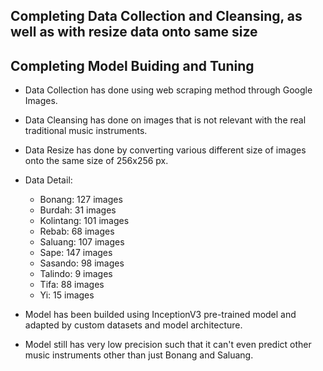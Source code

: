 ## Completing Data Collection and Cleansing, as well as with resize data onto same size
## Completing Model Buiding and Tuning

- Data Collection has done using web scraping method through Google Images.
- Data Cleansing has done on images that is not relevant with the real traditional music instruments.
- Data Resize has done by converting various different size of images onto the same size of 256x256 px.
- Data Detail:
  - Bonang: 127 images
  - Burdah: 31 images
  - Kolintang: 101 images
  - Rebab: 68 images
  - Saluang: 107 images
  - Sape: 147 images
  - Sasando: 98 images
  - Talindo: 9 images
  - Tifa: 88 images
  - Yi: 15 images

- Model has been builded using InceptionV3 pre-trained model and adapted by custom datasets and model architecture.
- Model still has very low precision such that it can't even predict other music instruments other than just Bonang and Saluang.